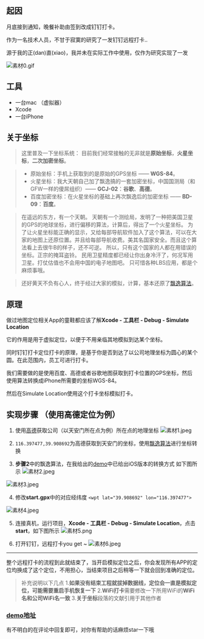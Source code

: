 
## 起因

月底接到通知，晚餐补助由签到改成钉钉打卡。

作为一名技术人员，不甘于寂寞的研究了一发钉钉远程打卡..

源于我的正(dan)直(xiao)，我并未在实际工作中使用，仅作为研究实现了一发

![素材0.gif](https://upload-images.jianshu.io/upload_images/1770896-2852c9503cb2a7e3.gif?imageMogr2/auto-orient/strip)

## 工具
- 一台mac （虚拟器）
- Xcode
- 一台iPhone 

## 关于坐标
>这里普及一下坐标系统： 目前我们经常接触的无非就是**原始坐标**，**火星坐标**，**二次加密坐标**。

>*   原始坐标：手机上获取到的是原始的GPS坐标 —— **WGS-84**。
>*   火星坐标：我大天朝自己加了飘逸搞的一套加密坐标，中国国测局（和GFW一样的傻屌组织）—— **GCJ-02**：**谷歌**、**高德**。
>*   百度加密坐标：在火星坐标的基础上再次飘逸后的加密坐标 —— **BD-09**：**百度**。

> 在遥远的东方，有一个天朝。 天朝有一个测绘局，发明了一种把美国卫星的GPS的地球坐标，进行偏移的算法，计算后，得出了一个火星坐标。 为了让火星坐标能正确的显示，又给每部导航软件加入了这个算法，可以在大家的地图上还原位置。并且给每部导航收费。美其名国家安全。而且这个算法看上去很牛B的样子，还不可逆。 所以，只有这个国家的人都在用错误的坐标。正宗的掩耳盗铃。 民用卫星精度都已经让你出身冷汗了，何况军用卫星。打仗估值也不会用中国的电子地图吧。 只可惜各种LBS应用，都是个麻烦事哦。

>还好黄天不负有心人，终于经过大家的模拟，计算，基本还原了[飘逸算法](https://github.com/googollee/eviltransform.git)。
>

## 原理
做过地图定位相关App的童鞋都应该了解**Xcode - 工具栏 - Debug - Simulate Location**

它的作用是用于虚拟定位，以便于不用亲临其地模拟到达某个坐标。

同时钉钉打卡定位打卡的原理，是基于你是否到达了以公司地理坐标为圆心的某个圆。在此范围内，员工可进行打卡。

我们需要做的是使用百度、高德或者谷歌地图获取到打卡位置的GPS坐标，然后使用算法转换成iPhone所需要的坐标WGS-84。

然后在Simulate Location使用这个打卡坐标模拟打卡。



## 实现步骤 （使用高德定位为例）
1. 使用[高德](http://lbs.amap.com/console/show/picker)获取公司（以天安门所在点为例）所在点的地理坐标
![素材1.jpeg](https://upload-images.jianshu.io/upload_images/1770896-423e26f1357fe6d9.jpeg?imageMogr2/auto-orient/strip%7CimageView2/2/w/1240)


2. `116.397477,39.908692`为高德获取到天安门的坐标，使用[飘逸算法](https://github.com/googollee/eviltransform)进行坐标转换
3. **步骤2**中的飘逸算法，在我给出的[demo](https://github.com/Abeautifulliar/DingdingPunchCardDemo)中已给出iOS版本的转换方式
如下图所示
![素材2.jpeg](https://upload-images.jianshu.io/upload_images/1770896-da282df05776833c.jpeg?imageMogr2/auto-orient/strip%7CimageView2/2/w/1240)

![素材3.jpeg](https://upload-images.jianshu.io/upload_images/1770896-d890000c0565a927.jpeg?imageMogr2/auto-orient/strip%7CimageView2/2/w/1240)

4. 修改**start.gpx**中的对应经纬度 
`<wpt lat="39.908692" lon="116.397477">`

![素材4.jpeg](https://upload-images.jianshu.io/upload_images/1770896-6d4ec5f4601927bb.jpeg?imageMogr2/auto-orient/strip%7CimageView2/2/w/1240)

5. 连接真机，运行项目，**Xcode - 工具栏 - Debug - Simulate Location**，点击**start**，如下图所示
![素材5.png](https://upload-images.jianshu.io/upload_images/1770896-85d8bb2dded76d0c.png?imageMogr2/auto-orient/strip%7CimageView2/2/w/1240)

6. 打开钉钉，远程打卡you get ~
![素材6.jpeg](https://upload-images.jianshu.io/upload_images/1770896-7b0bf81e6be4fff2.jpeg?imageMogr2/auto-orient/strip%7CimageView2/2/w/1240)

*****
整个远程打卡的流程到此就结束了，当开启模拟定位之后，你会发现所有APP的定位均换成了这个定位，不用担心，当结束项目之后稍等一下就会回到准确的定位。

>补充说明以下几点
>1.**如果没有结束工程就拔掉数据线，定位会一直是模拟定位，可能需要重启手机恢复一下**
>2.**WiFi打卡**需要修改一下所用WiFi的**WiFi名和公司WiFi名一致**
>3.**关于坐标**段落的文献引用于其他作者

### [demo地址](https://github.com/Abeautifulliar/DingdingPunchCardDemo)
有不明白的在评论中回复即可，对你有帮助的话麻烦star一下哦
